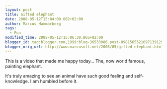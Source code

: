 ```yaml
---
layout: post
title: Gifted elephant
date: 2008-05-12T15:04:00.002+02:00
author: Marcus Hammarberg
tags:
  - Fun
modified_time: 2008-05-12T15:06:30.865+02:00
blogger_id: tag:blogger.com,1999:blog-36533086.post-8981565521097139129
blogger_orig_url: http://www.marcusoft.net/2008/05/gifted-elephant.html
---
```


This is a video that made me happy today... The, now world famous,
painting elephant.

It's truly amazing to see an animal have such good feeling and
self-knowledge. I am humbled before it.

